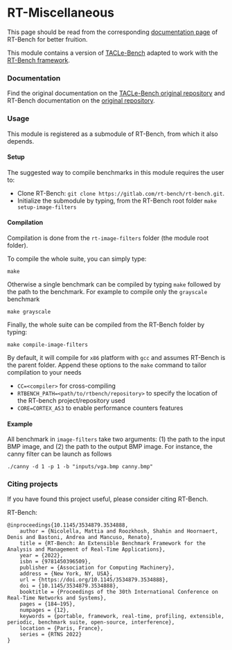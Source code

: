 <!-- @defgroup rt-tacle-bench RT-TACLeBench
@ingroup benchmarks
@brief The TACLe benchmark collection. -->

# RT-Miscellaneous

This page should be read from the corresponding [documentation page](https://rt-bench.gitlab.io/rt-bench/md_rt_tacle_bench__r_e_a_d_m_e.html) of RT-Bench for better fruition.

This module contains a version of [TACLe-Bench](https://github.com/tacle/tacle-bench) adapted to work with the [RT-Bench framework](https://gitlab.com/rt-bench/rt-bench).

### Documentation

Find the original documentation on the [TACLe-Bench original repository](https://github.com/tacle/tacle-bench/tree/master/doc) and RT-Bench documentation on the [original repository](https://rt-bench.gitlab.io/rt-bench/index.html).

### Usage

This module is registered as a submodule of RT-Bench, from which it also depends.

#### Setup

The suggested way to compile benchmarks in this module requires the user to:

- Clone RT-Bench: `git clone https://gitlab.com/rt-bench/rt-bench.git`.
- Initialize the submodule by typing, from the RT-Bench root folder `make setup-image-filters`

#### Compilation

Compilation is done from the `rt-image-filters` folder (the module root folder).

To compile the whole suite, you can simply type:
```{.sh}
make
```

Otherwise a single benchmark can be compiled by typing `make` followed by the path to the benchmark.
For example to compile only the `grayscale` benchmark
```{.sh}
make grayscale
```

Finally, the whole suite can be compiled from the RT-Bench folder by typing:
```{.sh}
make compile-image-filters
```

By default, it will compile for `x86` platform with `gcc` and assumes RT-Bench is the parent folder.
Append these options to the `make` command to tailor compilation to your needs

- ```CC=<compiler>``` for cross-compiling
- ```RTBENCH_PATH=<path/to/rtbench/repository>``` to specify the location of the RT-bench project/repository used
- ```CORE=CORTEX_A53``` to enable performance counters features

#### Example

All benchmark in `image-filters` take two arguments: (1) the path to the input BMP image, and (2) the path to the output BMP image.
For instance, the canny filter can be launch as follows
```{.sh}
./canny -d 1 -p 1 -b "inputs/vga.bmp canny.bmp"
```

### Citing projects

If you have found this project useful, please consider citing RT-Bench.

RT-Bench:
```
@inproceedings{10.1145/3534879.3534888,
	author = {Nicolella, Mattia and Roozkhosh, Shahin and Hoornaert, Denis and Bastoni, Andrea and Mancuso, Renato},
	title = {RT-Bench: An Extensible Benchmark Framework for the Analysis and Management of Real-Time Applications},
	year = {2022},
	isbn = {9781450396509},
	publisher = {Association for Computing Machinery},
	address = {New York, NY, USA},
	url = {https://doi.org/10.1145/3534879.3534888},
	doi = {10.1145/3534879.3534888},
	booktitle = {Proceedings of the 30th International Conference on Real-Time Networks and Systems},
	pages = {184–195},
	numpages = {12},
	keywords = {portable, framework, real-time, profiling, extensible, periodic, benchmark suite, open-source, interference},
	location = {Paris, France},
	series = {RTNS 2022}
}
```

